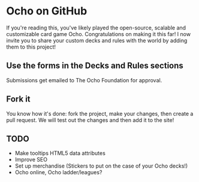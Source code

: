 # Ocho on GitHub

If you're reading this, you've likely played the open-source, scalable and customizable card game Ocho. Congratulations on making it this far! I now invite you to share your custom decks and rules with the world by adding them to this project!

## Use the forms in the Decks and Rules sections

Submissions get emailed to The Ocho Foundation for approval.

## Fork it

You know how it's done: fork the project, make your changes, then create a pull request. We will test out the changes and then add it to the site!

## TODO

* Make tooltips HTML5 data attributes
* Improve SEO
* Set up merchandise (Stickers to put on the case of your Ocho decks!)
* Ocho online, Ocho ladder/leagues?